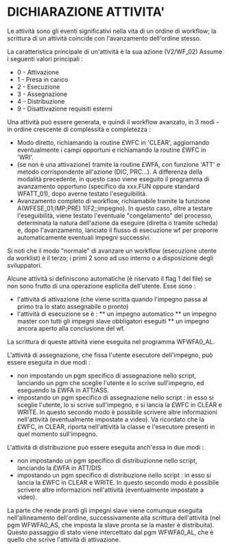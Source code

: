 
# DICHIARAZIONE ATTIVITA'

Le attività sono gli eventi significativi nella vita di un ordine di workflow; la scrittura di un attività coincide con l'avanzamento dell'ordine stesso.

La caratteristica principale di un'attività è la sua azione (V2/WF_02)
Assume i seguenti valori principali : 


 * 0 - Attivazione
 * 1 - Presa in carico
 * 2 - Esecuzione
 * 3 - Assegnazione
 * 4 - Distribuzione
 * 9 - Disattivazione requisiti esterni


Una attività può essere generata, e quindi il workflow avanzato, in 3 modi - in ordine crescente di complessità e completezza : 


 * Modo diretto, richiamando la routine £WFC in 'CLEAR', aggiornando eventualmente i campi opportuni e richiamando la routine £WFC in 'WRI'.
 * (se non è una attivazione) tramite la routine £WFA, con funzione 'ATT' e metodo corrispondente all'azione (DIC, PRC...). A differenza della modalità precedente, in questo caso viene eseguito il programma di avanzamento opportuno (specifico da xxx.FUN oppure standard WFATT_01), dopo averne testato l'eseguibilità.
 * Avanzamento completo di workflow, richiamabile tramite la funzione A(WFESE_01;IMP;PRE) 1(F2;;impegno). In questo caso, oltre a testare l'eseguibilità, viene testato l'eventuale "congelamento" del processo, determinata la natura dell'azione da eseguire (diretta o tramite scheda) e, dopo l'avanzamento, lanciato il flusso di esecuzione wf per proporre automaticamente eventuali impegni successivi.


Si noti che il modo "normale" di avanzare un workflow (esecuzione utente da worklist) è il terzo; i primi 2 sono ad uso interno o a disposizione degli sviluppatori.

Alcune attività si definiscono automatiche (è riservato il flag 1 del file) se non sono frutto di una operazione esplicita dell'utente.
Esse sono : 


 * l'attività di attivazione (che viene scritta quando l'impegno passa al primo tra lo stato assegnabile o pronto)
 * l'attività  di esecuzione se è : 
 ** un impegno automatico
 ** un impegno master con tutti gli impegni slave obbligatori eseguiti
 ** un impegno ancora aperto alla conclusione del wf.


La scrittura di queste attività viene eseguita nel programma WFWFA0_AL.

L'attività di assegnazione, che fissa l'utente esecutore dell'impegno, può essere eseguita in due modi : 


 * non impostando un pgm specifico di assegnazione nello script, lanciando un pgm che sceglie l'utente e lo scrive sull'impegno, ed eseguendo la £WFA in ATT/ASS.
 * impostando un pgm specifico di assegnazione nello script :  in esso si sceglie l'utente, lo si scrive sull'impegno, e si lancia la £WFC in CLEAR e WRITE. In questo secondo modo è possibile scrivere altre informazioni nell'attività (eventualmente impostate a video). Va ricordato che la £WFC, in CLEAR, riporta nell'attività la classe e l'esecutore presenti in quel momento sull'impegno.


L'attività di distribuzione può essere eseguita anch'essa in due modi : 


 * non impostando un pgm specifico di distribuzionne  nello script, lanciando la £WFA in ATT/DIS
 * impostando un pgm specifico di distribuzione nello script :  in esso si lancia la £WFC in CLEAR e WRITE. In questo secondo modo è possibile scrivere altre informazioni nell'attività (eventualmente impostate a video).


La parte che rende pronti gli impegni slave viene comunque eseguita nell'allineamento dell'ordine, successivamente alla scrittura dell'attività (nel pgm WFWFA0_AS, che imposta la slave pronta se la master è distribuita). Questo passaggio di stato viene intercettato dal pgm WFWFA0_AL, che è quello che scrive l'attività di attivazione.
